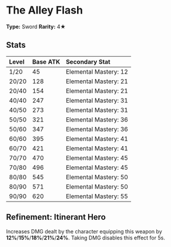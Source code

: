# The Alley Flash

**Type:** Sword
**Rarity:** 4★

## Stats

| Level | Base ATK | Secondary Stat |
| :--- | :--- | :--- |
| 1/20 | 45 | Elemental Mastery: 12 |
| 20/20 | 128 | Elemental Mastery: 21 |
| 20/40 | 154 | Elemental Mastery: 21 |
| 40/40 | 247 | Elemental Mastery: 31 |
| 40/50 | 273 | Elemental Mastery: 31 |
| 50/50 | 321 | Elemental Mastery: 36 |
| 50/60 | 347 | Elemental Mastery: 36 |
| 60/60 | 395 | Elemental Mastery: 41 |
| 60/70 | 421 | Elemental Mastery: 41 |
| 70/70 | 470 | Elemental Mastery: 45 |
| 70/80 | 496 | Elemental Mastery: 45 |
| 80/80 | 545 | Elemental Mastery: 50 |
| 80/90 | 571 | Elemental Mastery: 50 |
| 90/90 | 620 | Elemental Mastery: 55 |

## Refinement: Itinerant Hero

Increases DMG dealt by the character equipping this weapon by **12%**/**15%**/**18%**/**21%**/**24%**. Taking DMG disables this effect for 5s.

